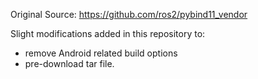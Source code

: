 Original Source: https://github.com/ros2/pybind11_vendor

Slight modifications added in this repository to:
* remove Android related build options
* pre-download tar file.
